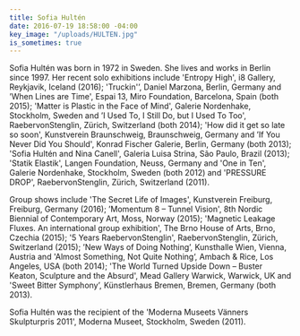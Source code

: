 ```yaml
---
title: Sofia Hultén
date: 2016-07-19 18:58:00 -04:00
key_image: "/uploads/HULTEN.jpg"
is_sometimes: true
---
```


Sofia Hultén was born in 1972 in Sweden. She lives and works in Berlin since 1997. Her recent solo exhibitions include 'Entropy High', i8 Gallery, Reykjavik, Iceland (2016); 'Truckin'’, Daniel Marzona, Berlin, Germany and ’When Lines are Time', Espai 13, Miro Foundation, Barcelona, Spain (both 2015); 'Matter is Plastic in the Face of Mind', Galerie Nordenhake, Stockholm, Sweden and ’I Used To, I Still Do, but I Used To Too', RaebervonStenglin, Zürich, Switzerland (both 2014); 'How did it get so late so soon', Kunstverein Braunschweig, Braunschweig, Germany and ’If You Never Did You Should', Konrad Fischer Galerie, Berlin, Germany (both 2013);  'Sofia Hultén and Nina Canell', Galeria Luisa Strina, São Paulo, Brazil (2013); 'Statik Elastik', Langen Foundation, Neuss, Germany and 'One in Ten', Galerie Nordenhake, Stockholm, Sweden (both 2012) and 'PRESSURE DROP', RaebervonStenglin, Zürich, Switzerland (2011). 

Group shows include 'The Secret Life of Images', Kunstverein Freiburg, Freiburg, Germany (2016); ’Momentum 8 – Tunnel Vision', 8th Nordic Biennial of Contemporary Art, Moss, Norway (2015); 'Magnetic Leakage Fluxes. An international group exhibition', The Brno House of Arts, Brno, Czechia (2015); '5 Years RaebervonStenglin', RaebervonStenglin, Zürich, Switzerland (2015); ’New Ways of Doing Nothing’, Kunsthalle Wien, Vienna, Austria and 'Almost Something, Not Quite Nothing‘, Ambach & Rice, Los Angeles, USA (both 2014); 'The World Turned Upside Down – Buster Keaton, Sculpture and the Absurd', Mead Gallery Warwick, Warwick, UK and 'Sweet Bitter Symphony’, Künstlerhaus Bremen, Bremen, Germany (both 2013).

Sofia Hultén was the recipient of the 'Moderna Museets Vänners Skulpturpris 2011', Moderna Museet, Stockholm, Sweden (2011).